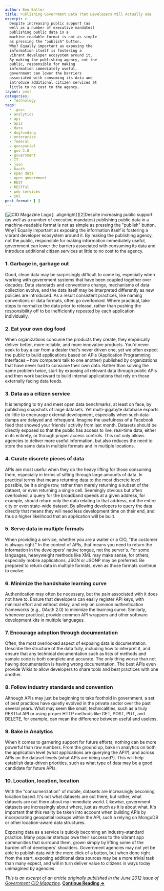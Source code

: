 ```yaml
---
author: Ben Balter
title: Publishing Government Data That Developers Will Actually Use
excerpt: >
  Despite increasing public support (as
  well as a number of executive mandates)
  publishing public data in a
  machine-readable format is not as simple
  as pressing the "publish" button.
  Why? Equally important as exposing the
  information itself is fostering a
  vibrant developer ecosystem around it.
  By making the publishing agency, not the
  public, responsible for making
  information immediately useful,
  government can lower the barriers
  associated with consuming its data and
  introduce additional citizen services at
  little to no cost to the agency.
layout: post
categories:
  - Technology
tags:
  - .govs
  - analytics
  - api
  - apis
  - data
  - dogfooding
  - enterprise
  - federal
  - geospacial
  - gov 2.0
  - government
  - IT
  - json
  - Oauth
  - open data
  - open government
  - REST
  - RESTful
  - web services
  - xml
post_format: [ ]
---
```

[![CIO Magazine Logo](https://blog.arcestia.my.id/wp-content/uploads/2012/06/government-cio-magazine-june-2012.png){: .alignright}][2]Despite increasing public support (as well as a number of executive mandates) publishing public data in a machine-readable format is not as simple as pressing the "publish" button. Why? Equally important as exposing the information itself is fostering a vibrant developer ecosystem around it. By making the publishing agency, not the public, responsible for making information immediately useful, government can lower the barriers associated with consuming its data and introduce additional citizen services at little to no cost to the agency.

### 1. Garbage in, garbage out

Good, clean data may be surprisingly difficult to come by, especially when working with government systems that have been coupled together over decades. Data standards and conventions change, mechanisms of data collection evolve, and the data itself may be interpreted differently as new policies are introduced. As a result consistent practices, like naming conventions or data formats, often go overlooked. Where practical, take steps to normalize the data prior to release, rather than pushing the responsibility off to be inefficiently repeated by each application individually.

### 2. Eat your own dog food

When organizations consume the products they create, they empirically deliver better, more reliable, and more innovative products. You'd never seek to buy a car from a dealer that's never driven one, yet we often expect the public to build applications based on APIs (Application Programming Interfaces – how computers talk to one another) published by organizations that have never had to consume their own data. Rather than solving the same problem twice, start by exposing all relevant data through public APIs and then work backward to build internal applications that rely on those externally facing data feeds.

### 3. Data as a citizen service

It is tempting to try and meet open data benchmarks, at least on face, by publishing snapshots of large datasets. Yet multi-gigabyte database exports do little to encourage external development, especially when such data-dumps are delayed and infrequent. Imagine the usefulness of a Facebook feed that showed your friends' activity from last month. Datasets should be directly exposed so that the public has access to live, real-time data, either in its entirety, or through proper access controls. This not only allows agencies to deliver more useful information, but also reduces the need to store the same data in multiple formats and in multiple locations.

### 4. Curate discrete pieces of data

APIs are most useful when they do the heavy lifting for those consuming them, especially in terms of sifting through large amounts of data. In practical terms that means returning data to the most discrete level possible, be it a single row, rather than merely returning a subset of the dataset, or even returning a single cell. Seemingly obvious but often overlooked, a query for the broadband speeds at a given address, for example, should return only the data relating to that address, not the entire city or even state-wide dataset. By allowing developers to query the data directly that means they will need less development time on their end, and thus a higher likelihood that an application will be built.

### 5. Serve data in multiple formats

When providing a service, whether you are a waiter or a CIO, "the customer is always right." In the context of APIs, that means you need to return the information in the developers' native tongue, not the server's. For some languages, heavyweight methods like XML may make sense, for others, especially mobile applications, JSON or JSONP may be preferred. Be prepared to return data in multiple formats, even as those formats continue to evolve.

### 6. Minimize the handshake learning curve

Authentication may often be necessary, but the pain associated with it does not have to. Ensure that developers can easily register API keys, with minimal effort and without delay, and rely on common authentication frameworks (e.g., OAuth 2.0) to minimize the learning curve. Similarly, whenever practical, provide common API wrappers and other software development kits in multiple languages.

### 7. Encourage adoption through documentation

Often, the most overlooked aspect of exposing data is documentation. Describe the structure of the data fully, including how to interpret it, and ensure that any technical documentation such as lists of methods and sample code is both complete and accurate. The only thing worse than not having documentation is having wrong documentation. The best APIs even provide Wikis to allow developers to share tools and best practices with one another.

### 8. Follow industry standards and convention

Although APIs may just be beginning to take foothold in government, a set of best practices have quietly evolved in the private sector over the past several years. What may seem like small, technicalities, such as a truly RESTful API or using proper HTTP methods like GET, POST, PUT, and DELETE, for example, can mean the difference between useful and useless.

### 9. Bake in Analytics

When it comes to garnering support for future efforts, nothing can be more powerful than raw numbers. From the ground up, bake in analytics on both the application level (what applications are querying the API?), and across APIs on the dataset levels (what APIs are being used?). This will help establish data-driven priorities, such as what type of data may be a good candidate for future APIs.

### 10. Location, location, location

With the "consumerization" of mobile, datasets are increasingly becoming location based. It's not what datasets are out there, but rather, what datasets are out there about my immediate world. Likewise, government datasets are increasingly about where, just as much as it is about what. It's important that this reality be taken into account when building APIs by incorporating geospatial lookups within the API, such a relying on MongoDB or other location-aware data structures.

Exposing data as a service is quickly becoming an industry-standard practice. Many popular startups owe their success to the vibrant app communities that surround them, grown simply by lifting some of the burden off of developers' shoulders. Government agencies may not yet be able to publish data with the mere click of a button, but when done right from the start, exposing additional data sources may be a more trivial task than many expect, and will in turn deliver value to citizens in ways today unimagined by agencies.

*This is an excerpt of an article originally published in the June 2012 issue of [Government CIO Magazine](http://www.governmentciomagazine.com).* **[Continue Reading →](http://www.governmentciomagazine.com/2012/06/ten-steps-publishing-government-data-developers-will-actually-use#blog-content)**

